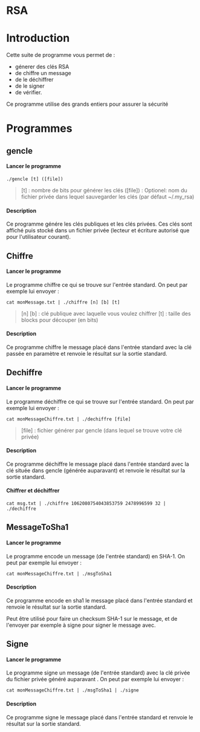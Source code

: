 RSA
===

# Introduction

Cette suite de programme vous permet de :
* génerer des clés RSA
* de chiffre un message
* de le déchiffrer
* de le signer
* de vérifier. 

Ce programme utilise des grands entiers pour assurer la sécurité

# Programmes

## gencle

#### Lancer le programme

	./gencle [t] ([file])

> [t] : nombre de bits pour générer les clés
> ([file]) : Optionel: nom du fichier privée dans lequel sauvegarder les clés (par défaut ~/.my_rsa)

#### Description

Ce programme génére les clés publiques et les clés privées. Ces clés sont affiché puis stocké dans un fichier privée (lecteur et écriture autorisé que pour l'utilisateur courant).

## Chiffre

#### Lancer le programme

Le programme chiffre ce qui se trouve sur l'entrée standard. On peut par exemple lui envoyer :

	cat monMessage.txt | ./chiffre [n] [b] [t]

> [n] [b] : clé publique avec laquelle vous voulez chiffrer
> [t] : taille des blocks pour découper (en bits)

#### Description

Ce programme chiffre le message placé dans l'entrée standard avec la clé passée en paramètre et renvoie le résultat sur la sortie standard.

## Dechiffre

#### Lancer le programme

Le programme déchiffre ce qui se trouve sur l'entrée standard. On peut par exemple lui envoyer :

	cat monMessageChiffre.txt | ./dechiffre [file]

> [file] : fichier générer par gencle (dans lequel se trouve votre clé privée)

#### Description

Ce programme déchiffre le message placé dans l'entrée standard avec la clé située dans gencle (générée auparavant) et renvoie le résultat sur la sortie standard.

#### Chiffrer et déchiffrer

	cat msg.txt | ./chiffre 1062080754043853759 2478996599 32 | ./dechiffre

## MessageToSha1

#### Lancer le programme

Le programme encode un message (de l'entrée standard) en SHA-1. On peut par exemple lui envoyer :

	cat monMessageChiffre.txt | ./msgToSha1

#### Description

Ce programme encode en sha1 le message placé dans l'entrée standard et renvoie le résultat sur la sortie standard.

Peut être utilisé pour faire un checksum SHA-1 sur le message, et de l'envoyer par exemple à signe pour signer le message avec.

## Signe

#### Lancer le programme

Le programme signe un message (de l'entrée standard) avec la clé privée du fichier privée généré auparavant . On peut par exemple lui envoyer :

	cat monMessageChiffre.txt | ./msgToSha1 | ./signe 

#### Description

Ce programme signe le message placé dans l'entrée standard et renvoie le résultat sur la sortie standard.